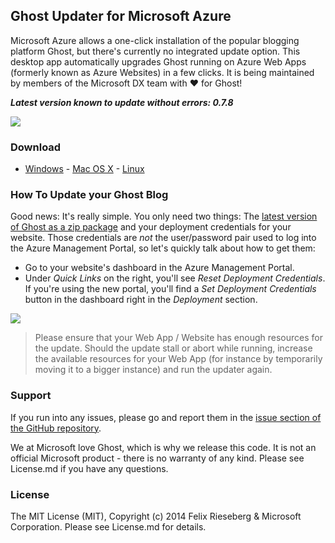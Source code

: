 ## Ghost Updater for Microsoft Azure
Microsoft Azure allows a one-click installation of the popular blogging platform Ghost, but there's currently no integrated update option. This desktop app automatically upgrades Ghost running on Azure Web Apps (formerly known as Azure Websites) in a few clicks. It is being maintained by members of the Microsoft DX team with :heart: for Ghost!

***Latest version known to update without errors: 0.7.8***

![](https://raw.githubusercontent.com/felixrieseberg/Ghost-Updater-Azure/master/docs/screens.png)

### Download
- [Windows](https://github.com/felixrieseberg/Ghost-Updater-Azure/releases/download/v0.6.1/GhostUpdater-0.6.1-win.zip) - [Mac OS X](https://github.com/felixrieseberg/Ghost-Updater-Azure/releases/download/v0.6.1/GhostUpdater-0.6.1-osx.dmg) - [Linux](https://github.com/felixrieseberg/Ghost-Updater-Azure/releases/download/v0.6.1/GhostUpdater-0.6.1-linux.zip)

### How To Update your Ghost Blog
Good news: It's really simple. You only need two things: The [latest version of Ghost as a zip package](https://ghost.org/download) and your deployment credentials for your website. Those credentials are _not_ the user/password pair used to log into the Azure Management Portal, so let's quickly talk about how to get them:

- Go to your website's dashboard in the Azure Management Portal. 
- Under *Quick Links* on the right, you'll see *Reset Deployment Credentials*. If you're using the new portal, you'll find a *Set Deployment Credentials* button in the dashboard right in the *Deployment* section.

![](https://raw.githubusercontent.com/felixrieseberg/Ghost-Updater-Azure/master/docs/password-screen2.png)

> Please ensure that your Web App / Website has enough resources for the update. Should the update stall or abort while running, increase the available resources for your Web App (for instance by temporarily moving it to a bigger instance) and run the updater again.

### Support
If you run into any issues, please go and report them in the [issue section of the GitHub repository](https://github.com/felixrieseberg/Ghost-Updater-Azure/issues).

We at Microsoft love Ghost, which is why we release this code. It is not an official Microsoft product - there is no warranty of any kind. Please see License.md if you have any questions.

### License
The MIT License (MIT), Copyright (c) 2014 Felix Rieseberg & Microsoft Corporation. Please see License.md for details.
